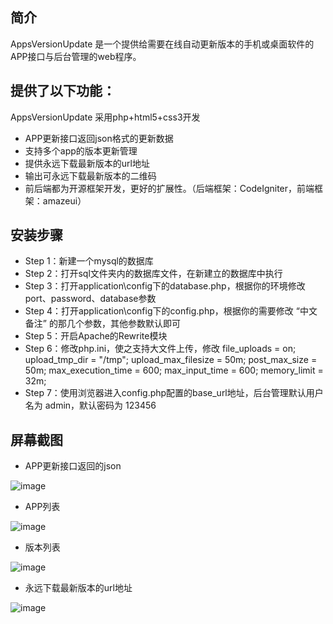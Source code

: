 ﻿## 简介

AppsVersionUpdate 是一个提供给需要在线自动更新版本的手机或桌面软件的APP接口与后台管理的web程序。

## 提供了以下功能：

AppsVersionUpdate 采用php+html5+css3开发

*  APP更新接口返回json格式的更新数据
*  支持多个app的版本更新管理
*  提供永远下载最新版本的url地址
*  输出可永远下载最新版本的二维码
*  前后端都为开源框架开发，更好的扩展性。（后端框架：CodeIgniter，前端框架：amazeui）

## 安装步骤

*  Step 1：新建一个mysql的数据库
*  Step 2：打开sql文件夹内的数据库文件，在新建立的数据库中执行
*  Step 3：打开application\config下的database.php，根据你的环境修改port、password、database参数
*  Step 4：打开application\config下的config.php，根据你的需要修改 “中文备注” 的那几个参数，其他参数默认即可
*  Step 5：开启Apache的Rewrite模块
*  Step 6：修改php.ini，使之支持大文件上传，修改 file_uploads = on; upload_tmp_dir = "/tmp"; upload_max_filesize = 50m; post_max_size = 50m; max_execution_time = 600; max_input_time = 600; memory_limit = 32m; 
*  Step 7：使用浏览器进入config.php配置的base_url地址，后台管理默认用户名为 admin，默认密码为 123456

## 屏幕截图

*  APP更新接口返回的json

![image](https://raw.githubusercontent.com/onanying/AppsVersionUpdate/master/screenshot/json.png)

*  APP列表

![image](https://raw.githubusercontent.com/onanying/AppsVersionUpdate/master/screenshot/app_list.png)

*  版本列表

![image](https://raw.githubusercontent.com/onanying/AppsVersionUpdate/master/screenshot/version_list.png)

*  永远下载最新版本的url地址

![image](https://raw.githubusercontent.com/onanying/AppsVersionUpdate/master/screenshot/down_app_url.png)
